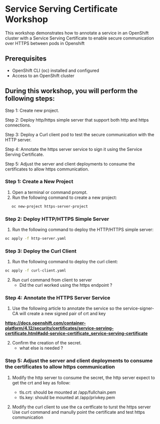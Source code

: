 # Service Serving Certificate Workshop


This workshop demonstrates how to annotate a service in an OpenShift cluster with a Service Serving Certificate to enable secure communication over HTTPS between pods in Openshift

## Prerequisites
   - OpenShift CLI (oc) installed and configured
   - Access to an OpenShift cluster

## During this workshop, you will perform the following steps:

   Step 1: Create new project.
   
   Step 2: Deploy http/https simple server that support both http and https connections.
   
   Step 3: Deploy a Curl client pod to test the secure communication with the HTTP server.
   
   Step 4: Annotate the https server service to sign it using the Service Serving Certificate.
   
   Step 5: Adjust the server and client deployments to consume the certificates to allow https communication.


### Step 1: Create a New Project
1. Open a terminal or command prompt.
2. Run the following command to create a new project:
```bash
   oc new-project https-server-project
```


### Step 2: Deploy HTTP/HTTPS Simple Server
1. Run the following command to deploy the HTTP/HTTPS simple server:

```bash
oc apply -f http-server.yaml
```


### Step 3: Deploy the Curl Client
1. Run the following command to deploy the curl client:

```bash
oc apply -f curl-client.yaml
```
2. Run curl command from client to server
   - Did the curl worked using the https endpoint ?
  

### Step 4: Annotate the HTTPS Server Service

1. Use the following article to annotate the service so the service-signer-CA will create a new signed pair of crt and key 
   
**https://docs.openshift.com/container-platform/4.12/security/certificates/service-serving-certificate.html#add-service-certificate_service-serving-certificate**

2. Confirm the creation of the secret.
   - what else is needed ?

### Step 5: Adjust the server and client deployments to consume the certificates to allow https communication

1. Modify the http server to consume the secret, the http server expect to get the crt and key as follow:
   - tls.crt: should be mounted at /app/fullchain.pem
   - tls.key: should be mounted at /app/privkey.pem

2. Modify the curl client to use the ca certficate to turst the https server
Use curl command and manully point the certificate and test https communication 
